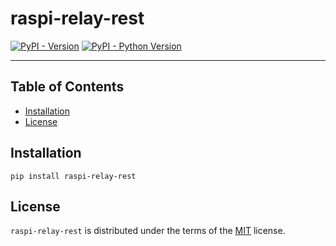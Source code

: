 # raspi-relay-rest

[![PyPI - Version](https://img.shields.io/pypi/v/raspi-relay-rest.svg)](https://pypi.org/project/raspi-relay-rest)
[![PyPI - Python Version](https://img.shields.io/pypi/pyversions/raspi-relay-rest.svg)](https://pypi.org/project/raspi-relay-rest)

-----

## Table of Contents

- [Installation](#installation)
- [License](#license)

## Installation

```console
pip install raspi-relay-rest
```

## License

`raspi-relay-rest` is distributed under the terms of the [MIT](https://spdx.org/licenses/MIT.html) license.
